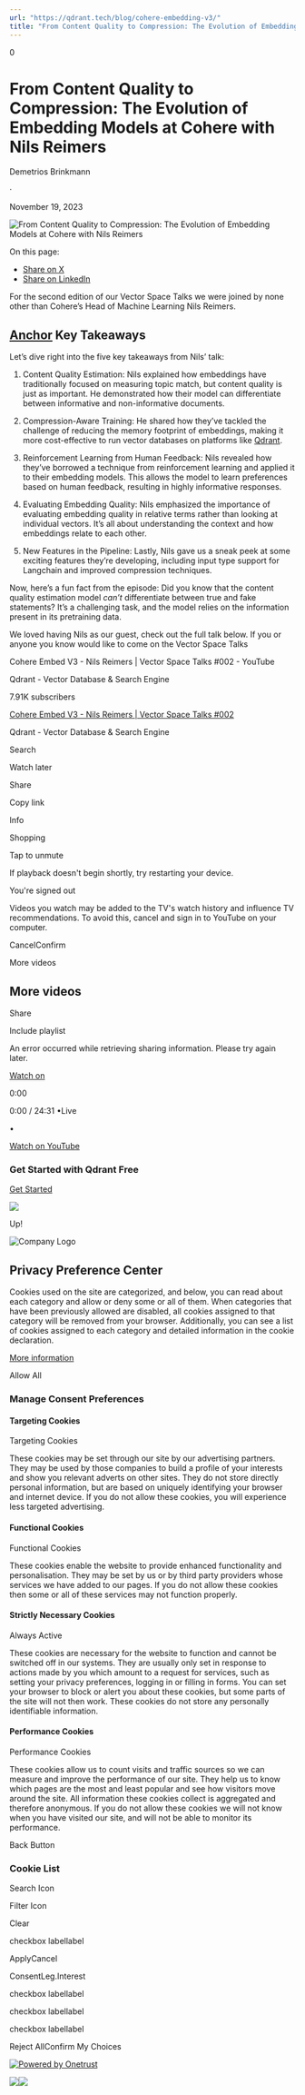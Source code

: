 ```yaml
---
url: "https://qdrant.tech/blog/cohere-embedding-v3/"
title: "From Content Quality to Compression: The Evolution of Embedding Models at Cohere with Nils Reimers - Qdrant"
---
```


0

# From Content Quality to Compression: The Evolution of Embedding Models at Cohere with Nils Reimers

Demetrios Brinkmann

·

November 19, 2023

![From Content Quality to Compression: The Evolution of Embedding Models at Cohere with Nils Reimers](https://qdrant.tech/blog/cohere-embedding-v3/preview/title.jpg)

On this page:

- [Share on X](https://twitter.com/intent/tweet?url=https%3A%2F%2Fqdrant.tech%2Fblog%2Fcohere-embedding-v3%2F&text=From%20Content%20Quality%20to%20Compression:%20The%20Evolution%20of%20Embedding%20Models%20at%20Cohere%20with%20Nils%20Reimers "x")
- [Share on LinkedIn](https://www.linkedin.com/sharing/share-offsite/?url=https%3A%2F%2Fqdrant.tech%2Fblog%2Fcohere-embedding-v3%2F "LinkedIn")

For the second edition of our Vector Space Talks we were joined by none other than Cohere’s Head of Machine Learning Nils Reimers.

## [Anchor](https://qdrant.tech/blog/cohere-embedding-v3/\#key-takeaways) Key Takeaways

Let’s dive right into the five key takeaways from Nils’ talk:

1. Content Quality Estimation: Nils explained how embeddings have traditionally focused on measuring topic match, but content quality is just as important. He demonstrated how their model can differentiate between informative and non-informative documents.

2. Compression-Aware Training: He shared how they’ve tackled the challenge of reducing the memory footprint of embeddings, making it more cost-effective to run vector databases on platforms like [Qdrant](https://cloud.qdrant.io/login?ajs_anonymous_id=b567953f-3845-4136-9cfb-7f58a149870a).

3. Reinforcement Learning from Human Feedback: Nils revealed how they’ve borrowed a technique from reinforcement learning and applied it to their embedding models. This allows the model to learn preferences based on human feedback, resulting in highly informative responses.

4. Evaluating Embedding Quality: Nils emphasized the importance of evaluating embedding quality in relative terms rather than looking at individual vectors. It’s all about understanding the context and how embeddings relate to each other.

5. New Features in the Pipeline: Lastly, Nils gave us a sneak peek at some exciting features they’re developing, including input type support for Langchain and improved compression techniques.


Now, here’s a fun fact from the episode: Did you know that the content quality estimation model _can’t_ differentiate between true and fake statements? It’s a challenging task, and the model relies on the information present in its pretraining data.

We loved having Nils as our guest, check out the full talk below. If you or anyone you know would like to come on the Vector Space Talks

Cohere Embed V3 - Nils Reimers \| Vector Space Talks #002 - YouTube

Qdrant - Vector Database & Search Engine

7.91K subscribers

[Cohere Embed V3 - Nils Reimers \| Vector Space Talks #002](https://www.youtube.com/watch?v=Abh3YCahyqU)

Qdrant - Vector Database & Search Engine

Search

Watch later

Share

Copy link

Info

Shopping

Tap to unmute

If playback doesn't begin shortly, try restarting your device.

You're signed out

Videos you watch may be added to the TV's watch history and influence TV recommendations. To avoid this, cancel and sign in to YouTube on your computer.

CancelConfirm

More videos

## More videos

Share

Include playlist

An error occurred while retrieving sharing information. Please try again later.

[Watch on](https://www.youtube.com/watch?v=Abh3YCahyqU&embeds_referring_euri=https%3A%2F%2Fqdrant.tech%2F&embeds_referring_origin=https%3A%2F%2Fqdrant.tech)

0:00

0:00 / 24:31
•Live

•

[Watch on YouTube](https://www.youtube.com/watch?v=Abh3YCahyqU "Watch on YouTube")

### Get Started with Qdrant Free

[Get Started](https://cloud.qdrant.io/signup?ajs_anonymous_id=b567953f-3845-4136-9cfb-7f58a149870a)

![](https://qdrant.tech/img/rocket.svg)

Up!

![Company Logo](https://cdn.cookielaw.org/logos/static/ot_company_logo.png)

## Privacy Preference Center

Cookies used on the site are categorized, and below, you can read about each category and allow or deny some or all of them. When categories that have been previously allowed are disabled, all cookies assigned to that category will be removed from your browser.
Additionally, you can see a list of cookies assigned to each category and detailed information in the cookie declaration.


[More information](https://qdrant.tech/legal/privacy-policy/#cookies-and-web-beacons)

Allow All

### Manage Consent Preferences

#### Targeting Cookies

Targeting Cookies

These cookies may be set through our site by our advertising partners. They may be used by those companies to build a profile of your interests and show you relevant adverts on other sites. They do not store directly personal information, but are based on uniquely identifying your browser and internet device. If you do not allow these cookies, you will experience less targeted advertising.

#### Functional Cookies

Functional Cookies

These cookies enable the website to provide enhanced functionality and personalisation. They may be set by us or by third party providers whose services we have added to our pages. If you do not allow these cookies then some or all of these services may not function properly.

#### Strictly Necessary Cookies

Always Active

These cookies are necessary for the website to function and cannot be switched off in our systems. They are usually only set in response to actions made by you which amount to a request for services, such as setting your privacy preferences, logging in or filling in forms. You can set your browser to block or alert you about these cookies, but some parts of the site will not then work. These cookies do not store any personally identifiable information.

#### Performance Cookies

Performance Cookies

These cookies allow us to count visits and traffic sources so we can measure and improve the performance of our site. They help us to know which pages are the most and least popular and see how visitors move around the site. All information these cookies collect is aggregated and therefore anonymous. If you do not allow these cookies we will not know when you have visited our site, and will not be able to monitor its performance.

Back Button

### Cookie List

Search Icon

Filter Icon

Clear

checkbox labellabel

ApplyCancel

ConsentLeg.Interest

checkbox labellabel

checkbox labellabel

checkbox labellabel

Reject AllConfirm My Choices

[![Powered by Onetrust](https://cdn.cookielaw.org/logos/static/powered_by_logo.svg)](https://www.onetrust.com/products/cookie-consent/)

![](https://t.co/1/i/adsct?bci=4&dv=America%2FAdak%26en-US%2Cen%26Google%20Inc.%26Linux%20x86_64%26255%261280%261024%264%2624%261280%261024%260%26na&eci=3&event=%7B%7D&event_id=5928a489-b38d-4841-bb9a-cf5dcb4b46df&integration=advertiser&p_id=Twitter&p_user_id=0&pl_id=e470f14d-f0ce-4e87-8588-923913e32155&tw_document_href=https%3A%2F%2Fqdrant.tech%2Fblog%2Fcohere-embedding-v3%2F&tw_iframe_status=0&txn_id=o81g6&type=javascript&version=2.3.33)![](https://analytics.twitter.com/1/i/adsct?bci=4&dv=America%2FAdak%26en-US%2Cen%26Google%20Inc.%26Linux%20x86_64%26255%261280%261024%264%2624%261280%261024%260%26na&eci=3&event=%7B%7D&event_id=5928a489-b38d-4841-bb9a-cf5dcb4b46df&integration=advertiser&p_id=Twitter&p_user_id=0&pl_id=e470f14d-f0ce-4e87-8588-923913e32155&tw_document_href=https%3A%2F%2Fqdrant.tech%2Fblog%2Fcohere-embedding-v3%2F&tw_iframe_status=0&txn_id=o81g6&type=javascript&version=2.3.33)